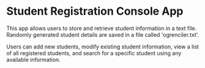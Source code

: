 # Student Registration Console App

This app allows users to store and retrieve student information in a text file. Randomly generated student details are saved in a file called 'ogrenciler.txt'.

Users can add new students, modify existing student information, view a list of all registered students, and search for a specific student using any available information.
